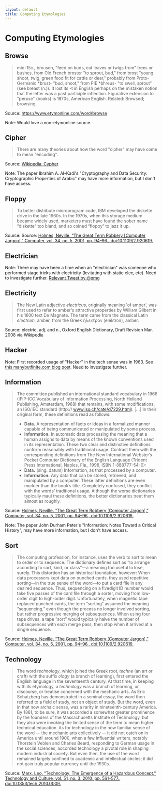 ```yaml
---
layout: default
title: Computing Etymologies
---
```

# Computing Etymologies

## Browse

> mid-15c., brousen, "feed on buds, eat leaves or twigs from" trees or bushes, from Old French broster "to sprout, bud," from brost "young shoot, twig, green food fit for cattle or deer," probably from Proto-Germanic \*brust- "bud, shoot," from PIE \*bhreus- "to swell, sprout" (see breast (n.)). It lost its -t in English perhaps on the mistaken notion that the letter was a past participle inflection. Figurative extension to "peruse" (books) is 1870s, American English. Related: Browsed; browsing.

Source: https://www.etymonline.com/word/browse

Note: Would love a non-etymonline source.

## Cipher
> There are many theories about how the word "cipher" may have come to mean "encoding".

Source: [Wikipedia: Cypher](https://en.wikipedia.org/wiki/Cipher#Etymology)

Note: The paper Ibrahim A. Al-Kadi's "Cryptography and Data Security: Cryptographic Properties of Arabic" may have more information, but I don't have access.

## Floppy

> To better distribute microprogram code, IBM developed the diskette drive in the late 1960s. In the 1970s, when this storage medium became widely used, marketers must have found the sober name “diskette” too bland, and so coined “floppy” to jazz it up.

Source: Source: [Holmes, Neville. “The Great Term Robbery \[Computer Jargon\].” Computer, vol. 34, no. 5, 2001, pp. 94–96., doi:10.1109/2.920619.](https://eprints.utas.edu.au/1957/1/Cm1My.pdf)

## Electrician

Note: There may have been a time when an "electrician" was someone who performed stage tricks with electricity (levitating with static elec, etc). Need to investigate further. [Relevant Tweet by @pmg](https://mobile.twitter.com/pmg/status/1110289346534342656)

## Electricity

> The New Latin adjective _electricus_, originally meaning 'of amber', was first used to refer to amber's attractive properties by William Gilbert in his 1600 text De Magnete. The term came from the classical Latin _electrum_, amber, from the Greek ἤλεκτρον (elektron), amber.

Source: electric, adj. and n., Oxford English Dictionary, Draft Revision Mar. 2008 via [Wikipedia](https://en.wikipedia.org/wiki/Etymology_of_electricity)

## Hacker

Note: First recorded usage of "Hacker" in the tech sense was in 1963. See [this manybutfinite.com blog post](https://manybutfinite.com/post/first-recorded-usage-of-hacker/). Need to investigate further.

## Information

> The committee published an international standard vocabulary in 1966 (IFIP-ICC Vocabulary of Information Processing, North Holland Publishing, Amsterdam, 1968) that remains, with some modifications, an ISO/IEC standard (http:// www.iso.ch/cate/d7229.html). \[...\] 
In their original form, these definitions read as follows:
> * **Data.** A representation of facts or ideas in a formalized manner capable of being communicated or manipulated by some process.
> * **Information.** In automatic data processing the meaning that a human assigns to data by means of the known conventions used in its representation.
> These two clear and distinctive definitions conform reasonably with traditional usage. Contrast them with the corresponding definitions from The New International Webster’s Pocket Computer Dictionary of the English Language (Trident Press International, Naples, Fla., 1998, ISBN 1-888777-54-0):
> * **Data.** (sing. datum) Information, as that processed by a computer.
> * **Information.** Any data that can be stored, retrieved, and manipulated by a computer.
> These latter definitions are even murkier than the book’s title. Completely confused, they conflict with the words’ traditional usage. Although the worse dictionaries typically maul these definitions, the better dictionaries treat them almost as roughly. 

Source: [Holmes, Neville. “The Great Term Robbery \[Computer Jargon\].” Computer, vol. 34, no. 5, 2001, pp. 94–96., doi:10.1109/2.920619.](https://eprints.utas.edu.au/1957/1/Cm1My.pdf)

Note: The paper John Durham Peter's "Information: Notes Toward a Critical History", may have more information, but I don't have access.

## Sort

> The computing profession, for instance, uses the verb to sort to mean to order or to sequence. The dictionary defines sort as “to arrange according to sort, kind, or class”—a meaning too useful to lose, surely. This distortion has an historical foundation, however: When data processors kept data on punched cards, they used repetitive sorting—in the true sense of the word—to put a card file in any desired  sequence. Thus, sequencing on a fivedigit ID number would take five passes of the card file through a sorter, moving from low-order digit to high-order digit. Unfortunately, when magnetic tape replaced punched cards, the term “sorting” assumed the meaning “sequencing,” even though the process no longer involved sorting, but rather progressive merging of subsequences. When using four tape drives, a tape “sort” would typically halve the number of subsequences with each merge pass, then stop when it arrived at a single sequence.

Source: [Holmes, Neville. “The Great Term Robbery \[Computer Jargon\].” Computer, vol. 34, no. 5, 2001, pp. 94–96., doi:10.1109/2.920619.](https://eprints.utas.edu.au/1957/1/Cm1My.pdf)

## Technology

> The word _technology_, which joined the Greek root, _techne_ (an art or craft) with the suffix _ology_ (a branch of learning), first entered the English language in the seventeenth century. At that time, in keeping with its etymology, a _technology_ was a branch of learning, or discourse, or treatise concerned with the mechanic arts. As Eric Schatzberg has demonstrated in a seminal essay, the word then referred to a field of study, not an object of study. But the word, even in that now archaic sense, was a rarity in nineteenth-century America. By 1861, to be sure, it was accorded a somewhat greater prominence by the founders of the Massachusetts Institute of Technology, but they also were invoking the limited sense of the term to mean higher technical education. As for technology in the now familiar sense of the word — the mechanic arts collectively — it did not catch on in America until around 1900, when a few influential writers, notably Thorstein Veblen and Charles Beard, responding to German usage in the social sciences, accorded technology a pivotal role in shaping modern industrial society. But even then, the use of the word remained largely confined to academic and intellectual circles; it did not gain truly popular currency until the 1930s.

Source: [Marx, Leo. “Technology: The Emergence of a Hazardous Concept.” Technology and Culture, vol. 51, no. 3, 2010, pp. 561–577., doi:10.1353/tech.2010.0009.](http://faculty.georgetown.edu/irvinem/theory/Marx-TC-2010-51.pdf)
